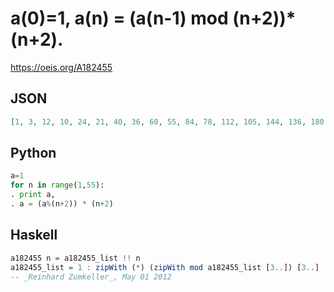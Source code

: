# a\(0\)\=1, a\(n\) \= \(a\(n\-1\) mod \(n\+2\)\)\*\(n\+2\)\.
https://oeis.org/A182455
## JSON
```JSON
[1, 3, 12, 10, 24, 21, 40, 36, 60, 55, 84, 78, 112, 105, 144, 136, 180, 171, 220, 210, 264, 253, 312, 300, 364, 351, 420, 406, 480, 465, 544, 528, 612, 595, 684, 666, 760, 741, 840, 820, 924, 903, 1012, 990, 1104, 1081, 1200, 1176, 1300, 1275, 1404]
```
## Python
```Python
a=1
for n in range(1,55):
. print a,
. a = (a%(n+2)) * (n+2)
```
## Haskell
```Haskell
a182455 n = a182455_list !! n
a182455_list = 1 : zipWith (*) (zipWith mod a182455_list [3..]) [3..]
-- _Reinhard Zumkeller_, May 01 2012
```
